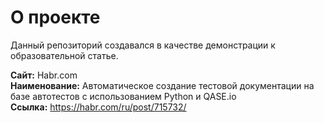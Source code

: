  # О проекте
 
Данный репозиторий создавался в качестве демонстрации к образовательной статье.

**Сайт:** Habr.com <br>
**Наименование:** Автоматическое создание тестовой документации на базе автотестов с использованием Python и QASE.io <br>
**Ссылка:** https://habr.com/ru/post/715732/ 